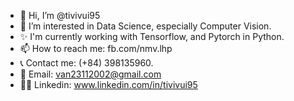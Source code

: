 - 👋 Hi, I’m @tivivui95
- 👀 I’m interested in Data Science, especially Computer Vision.
- ✨ I'm currently working with Tensorflow, and Pytorch in Python.
- 📫 How to reach me: fb.com/nmv.lhp
- 📞 Contact me: (+84) 398135960. 
- 📧 Email: van23112002@gmail.com
- 🧑‍💼 Linkedin: www.linkedin.com/in/tivivui95
<!---
tivivui95/tivivui95 is a ✨ special ✨ repository because its `README.md` (this file) appears on your GitHub profile.
You can click the Preview link to take a look at your changes.
--->
